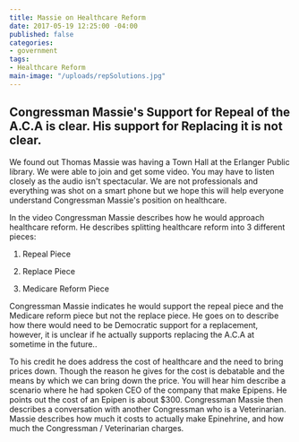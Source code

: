 ```yaml
---
title: Massie on Healthcare Reform
date: 2017-05-19 12:25:00 -04:00
published: false
categories:
- government
tags:
- Healthcare Reform
main-image: "/uploads/repSolutions.jpg"
---
```


## Congressman Massie's Support for Repeal of the A.C.A is clear. His support for Replacing it is not clear.


We found out Thomas Massie was having a Town Hall at the Erlanger Public library. We were able to join and get some video. You may have to listen closely as the audio isn't spectacular. We are not professionals and everything was shot on a smart phone but we hope this will help everyone understand Congressman Massie's position on healthcare.

In the video Congressman Massie describes how he would approach healthcare reform. He describes splitting healthcare reform into 3 different pieces:

1. Repeal Piece

2. Replace Piece

3. Medicare Reform Piece

Congressman Massie indicates he would support the repeal piece and the Medicare reform piece but not the replace piece. He goes on to describe how there would need to be Democratic support for a replacement, however, it is unclear if he actually supports replacing the A.C.A at sometime in the future..

To his credit he does address the cost of healthcare and the need to bring prices down. Though the reason he gives for the cost is debatable and the means by which we can bring down the price. You will hear him describe a scenario where he had spoken CEO of the company that make Epipens. He points out the cost of an Epipen is about $300. Congressman Massie then describes a conversation with another Congressman who is a Veterinarian. Massie describes how much it costs to actually make Epinehrine, and how much the Congressman / Veterinarian charges.
